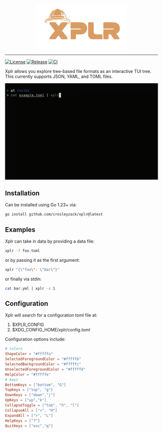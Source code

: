<p align="center"><img alt="xplr" src="./assets/xplr.png" width="300px" /></p>

---

[![License](https://img.shields.io/github/license/crosleyzack/xplr?color=blue)](https://github.com/CrosleyZack/xplr/blob/main/LICENSE)
[![Release](https://img.shields.io/github/v/release/crosleyzack/xplr?include_prereleases)](https://github.com/crosleyzack/xplr/releases)
[![CI](https://github.com/CrosleyZack/xplr/actions/workflows/gotest.yaml/badge.svg)](https://github.com/crosleyzack/xplr/actions?workflow=gotest)

Xplr allows you explore tree-based file formats as an interactive TUI tree. This currently supports JSON, YAML, and TOML files.

<img alt="example" src="./assets/example.gif" width="600px" /></p>


## Installation

Can be installed using Go 1.23+ via:

```bash
go install github.com/crosleyzack/xplr@latest
```

## Examples

Xplr can take in data by providing a data file:

```bash
xplr -f foo.toml
```

or by passing it as the first argument:

```bash
xplr "{\"foo\": \"bar\"}"
```

or finally via stdin:

```bash
cat bar.yml | xplr -x 1
```

## Configuration

Xplr will search for a configuration toml file at:

1. $XPLR_CONFIG
2. $XDG_CONFIG_HOME/xplr/config.toml

Configuration options include:

```toml
# colors
ShapeColor = "#fffffa"
SelectedForegroundColor = "#fffffb"
SelectedBackgroundColor = "#fffffc"
UnselectedForegroundColor = "#fffffd"
HelpColor = "#fffffe"
# keys
BottomKeys = ["bottom", "G"]
TopKeys = ["top", "g"]
DownKeys = ["down","j"]
UpKeys = ["up","k"]
CollapseToggle = ["tab", "h", "l"]
CollapseAll = ["<", "H"]
ExpandAll = [">", "L"]
HelpKeys = ["?"]
QuitKeys = ["esc","q"]
```